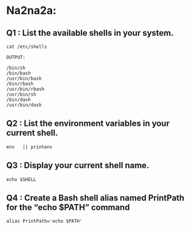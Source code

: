 # Na2na2a:

## Q1 : List the available shells in your system.
```
cat /etc/shells 

OUTPUT:

/bin/sh
/bin/bash
/usr/bin/bash
/bin/rbash
/usr/bin/rbash
/usr/bin/sh
/bin/dash
/usr/bin/dash
```
## Q2 : List the environment variables in your current shell.

`env   || printenv`

## Q3 : Display your current shell name.
`echo $SHELL`

## Q4 : Create a Bash shell alias named PrintPath for the “echo $PATH” command
`alias PrintPath='echo $PATH'`